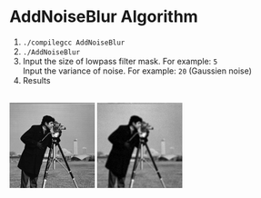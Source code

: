 # AddNoiseBlur Algorithm

1. ```./compilegcc AddNoiseBlur```
2. ```./AddNoiseBlur```
3. Input the size of lowpass filter mask. For example: ```5``` <br>
   Input the variance of noise. For example: ```20``` (Gaussien noise)
4. Results
<br>
<img src="photograph.png" width="150">
<img src="photograph_degraded.png" width="150">


